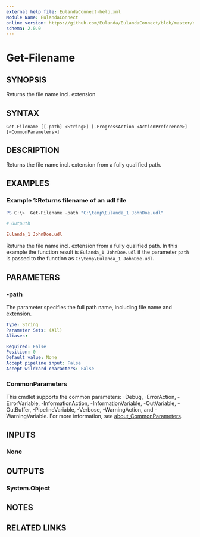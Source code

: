 ```yaml
---
external help file: EulandaConnect-help.xml
Module Name: EulandaConnect
online version: https://github.com/Eulanda/EulandaConnect/blob/master/docs/Get-Filename.md
schema: 2.0.0
---
```


# Get-Filename

## SYNOPSIS
Returns the file name incl. extension

## SYNTAX

```
Get-Filename [[-path] <String>] [-ProgressAction <ActionPreference>] [<CommonParameters>]
```

## DESCRIPTION
Returns the file name incl. extension from a fully qualified path.

## EXAMPLES

### Example 1:Returns filename of an udl file
```powershell
PS C:\>  Get-Filename -path "C:\temp\Eulanda_1 JohnDoe.udl"
```

```ini
# Outputh

Eulanda_1 JohnDoe.udl
```

Returns the file name incl. extension from a fully qualified path. In this example the function result is `Eulanda_1 JohnDoe.udl` if the parameter `path` is passed to the function as `C:\temp\Eulanda_1 JohnDoe.udl`.

## PARAMETERS

### -path
The parameter specifies the full path name, including file name and extension.

```yaml
Type: String
Parameter Sets: (All)
Aliases:

Required: False
Position: 0
Default value: None
Accept pipeline input: False
Accept wildcard characters: False
```


### CommonParameters
This cmdlet supports the common parameters: -Debug, -ErrorAction, -ErrorVariable, -InformationAction, -InformationVariable, -OutVariable, -OutBuffer, -PipelineVariable, -Verbose, -WarningAction, and -WarningVariable. For more information, see [about_CommonParameters](http://go.microsoft.com/fwlink/?LinkID=113216).

## INPUTS

### None

## OUTPUTS

### System.Object
## NOTES

## RELATED LINKS

